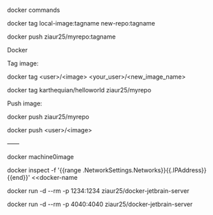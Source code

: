 docker commands

docker tag local-image:tagname new-repo:tagname

docker push ziaur25/myrepo:tagname

Docker

Tag image:

docker tag &lt;user&gt;/&lt;image&gt; &lt;your\_user&gt;/&lt;new\_image_name&gt;

docker tag karthequian/helloworld ziaur25/myrepo

Push image:

docker push ziaur25/myrepo

docker push &lt;user&gt;/&lt;image&gt;

——

docker machine0image

docker inspect -f '{{range .NetworkSettings.Networks}}{{.IPAddress}}{{end}}' <<docker-name

docker run -d --rm -p 1234:1234 ziaur25/docker-jetbrain-server

docker run -d --rm -p 4040:4040 ziaur25/docker-jetbrain-server
